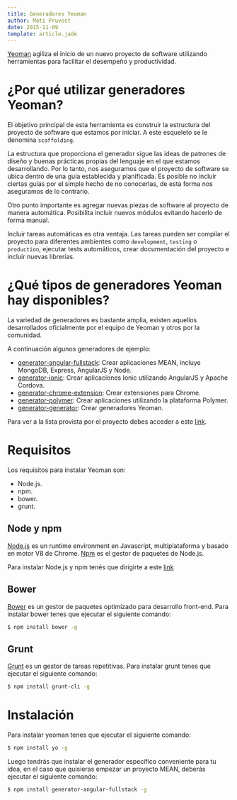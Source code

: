 ```yaml
---
title: Generadores Yeoman
author: Mati Pruvost
date: 2015-11-09
template: article.jade
---
```


[Yeoman](http://yeoman.io/) agiliza el inicio de un nuevo proyecto de software utilizando herramientas para facilitar el desempeño y productividad.

<span class="more"></span>

# ¿Por qué utilizar generadores Yeoman?
El objetivo principal de esta herramienta es construir la estructura del proyecto de software que estamos por iniciar. A este esqueleto se le denomina `scaffolding`. 

La estructura que proporciona el generador sigue las ideas de patrones de diseño y buenas prácticas propias del lenguaje en el que estamos desarrollando. Por lo tanto, nos aseguramos que el proyecto de software se ubica dentro de una guía establecida y planificada. Es posible no incluir ciertas guías por el simple hecho de no conocerlas, de esta forma nos aseguramos de lo contrario.

Otro punto importante es agregar nuevas piezas de software al proyecto de manera automática. Posibilita incluir nuevos módulos evitando hacerlo de forma manual.

Incluir tareas automáticas es otra ventaja. Las tareas pueden ser compilar el proyecto para diferentes ambientes como `development`, `testing` o `production`, ejecutar tests automáticos, crear documentación del proyecto e incluir nuevas librerías. 

# ¿Qué tipos de generadores Yeoman hay disponibles?
La variedad de generadores es bastante amplia, existen aquellos desarrollados oficialmente por el equipo de Yeoman y otros por la comunidad.

A continuación algunos generadores de ejemplo:

- [generator-angular-fullstack](https://github.com/DaftMonk/generator-angular-fullstack#readme): Crear aplicaciones MEAN, incluye MongoDB, Express, AngularJS y Node.  
- [generator-ionic](https://github.com/diegonetto/generator-ionic#readme): Crear aplicaciones Ionic utilizando AngularJS y Apache Cordova.  
- [generator-chrome-extension](https://github.com/yeoman/generator-chrome-extension#readme): Crear extensiones para Chrome.  
- [generator-polymer](https://github.com/yeoman/generator-polymer#readme): Crear aplicaciones utilizando la plataforma Polymer.  
- [generator-generator](https://github.com/yeoman/generator-generator#readme): Crear generadores Yeoman.  

Para ver a la lista provista por el proyecto debes acceder a este [link](http://yeoman.io/generators/).

# Requisitos

Los requisitos para instalar Yeoman son:

- Node.js.  
- npm.  
- bower.  
- grunt.  

## Node y npm
[Node.js](https://nodejs.org) es un runtime environment en Javascript, multiplataforma y basado en motor V8 de Chrome. [Npm](https://www.npmjs.com/) es el gestor de paquetes de Node.js.

Para instalar Node.js y npm tenés que dirigirte a este [link](https://nodejs.org/en/download/) 

## Bower

[Bower](http://bower.io/) es un gestor de paquetes optimizado para desarrollo front-end. Para instalar bower tenes que ejecutar el siguiente comando:

```bash
$ npm install bower -g
```

## Grunt
[Grunt](http://gruntjs.com/) es un gestor de tareas repetitivas. Para instalar grunt tenes que ejecutar el siguiente comando:

```bash
$ npm install grunt-cli -g
```

# Instalación
Para instalar yeoman tenes que ejecutar el siguiente comando:

```bash
$ npm install yo -g
```

Luego tendrás que instalar el generador específico conveniente para tu idea, en el caso que quisieras empezar un proyecto MEAN, deberás ejecutar el siguiente comando:

```bash
$ npm install generator-angular-fullstack -g
```